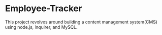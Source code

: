 # Employee-Tracker
This project revolves around building a content management system(CMS) using node.js, Inquirer, and MySQL.
